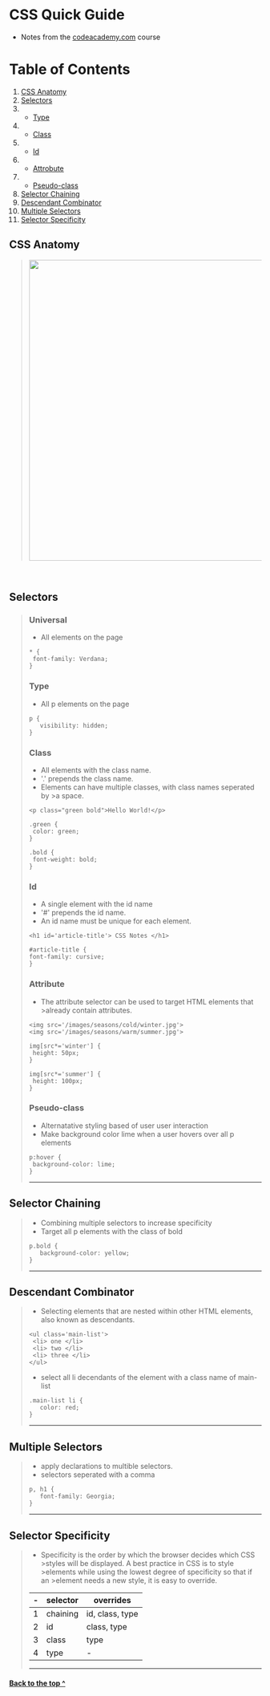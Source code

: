 # CSS Quick Guide
- Notes from the [codeacademy.com](https://www.codeacademy.com/courses/learn-css) course

# Table of Contents
1. [CSS Anatomy](#css-anatomy)
0. [Selectors](#selectors)
0. - [Type](#type)
0. - [Class](#class)
0. - [Id](#id)
0. - [Attrobute](#attribute)
0. - [Pseudo-class](#pseudo-class)
0. [Selector Chaining](#selector-chaining)
0. [Descendant Combinator](#descendant-combinator)
0. [Multiple Selectors](#multiple-selectors)
0. [Selector Specificity](#selector-specificity)
<!-- 0. [](#) -->


## CSS Anatomy
><img src='https://static-assets.codecademy.com/Courses/Learn-CSS/Setup-and-Syntax/CSS_Anatomy-v2-nobgfill.svg' width='600'>

<br>

## Selectors
>### Universal
>- All elements on the page
>```
>* { 
>  font-family: Verdana;
>}
>```
>
>### Type
>- All p elements on the page
>```
>p {
>    visibility: hidden;
>} 
>```
>
>### Class 
>- All elements with the class name.
>- '.' prepends the class name.
>- Elements can have multiple classes, with class names seperated by >a space. 
>```
><p class="green bold">Hello World!</p>
>```
>```
>.green {
>  color: green;
>}
> 
>.bold {
>  font-weight: bold;
>}
>```
>
>### Id
>- A single element with the id name
>- '#' prepends the id name.
>- An id name must be unique for each element.
>```
><h1 id='article-title'> CSS Notes </h1>
>```
>```
>#article-title {
> font-family: cursive;
>}
>```
>
>### Attribute
>- The attribute selector can be used to target HTML elements that >already contain attributes.
>```
><img src='/images/seasons/cold/winter.jpg'>
><img src='/images/seasons/warm/summer.jpg'>
>```
>```
>img[src*='winter'] {
>  height: 50px;
>}
> 
>img[src*='summer'] {
>  height: 100px;
>}
>```
>
>### Pseudo-class
>- Alternatative styling based of user user interaction
>- Make background color lime when a user hovers over all p elements
>```
>p:hover {
>  background-color: lime;
>}
>```
>---


## Selector Chaining
>- Combining multiple selectors to increase specificity
>- Target all p elements with the class of bold
>```
>p.bold {
>    background-color: yellow;
>}
>``` 
>---

## Descendant Combinator
>- Selecting elements that are nested within other HTML elements, also known as descendants.
>```
><ul class='main-list'>
>  <li> one </li>
>  <li> two </li>
>  <li> three </li>
></ul>
>```
>- select all li decendants of the element with a class name of main-list 
>```
>.main-list li {
>    color: red;
>}
>```
> ---

## Multiple Selectors
>- apply declarations to multible selectors.
>- selectors seperated with a comma 
>```
>p, h1 {
>    font-family: Georgia;
>}
>```
>---

## Selector Specificity
>- Specificity is the order by which the browser decides which CSS >styles will be displayed. A best practice in CSS is to style >elements while using the lowest degree of specificity so that if an >element needs a new style, it is easy to override.
>
>
>| - | selector |  overrides |
>|---|---|---|
>| 1 | chaining | id, class, type |
>| 2 | id | class, type |
>| 3 | class | type |
>| 4 | type | - |
>---

#### [Back to the top ^ ](#css-quick-guide)